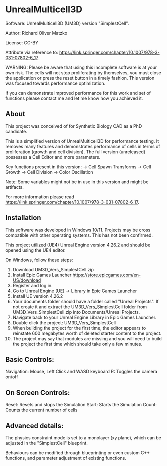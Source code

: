 # UnrealMulticell3D

Software: UnrealMulticell3D (UM3D) version "SimplestCell".

Author: Richard Oliver Matzko

License: CC-BY

Attribute via reference to: https://link.springer.com/chapter/10.1007/978-3-031-07802-6_17

WARNING: Please be aware that using this incomplete software is at your own risk. The cells will not stop proliferating by themselves, you must close the application or press the reset button in a timely fashion. This version was focused towards performance optimization.

If you can demonstrate improved performance for this work and set of functions please contact me and let me know how you achieved it.

About
-----
This project was conceived of for Synthetic Biology CAD as a PhD candidate.

This is a simplified version of UnrealMulticell3D for performance testing. It removes many features and demonstrates performance of cells in terms of proliferation (growth and cell division). The full version (unreleased) possesses a Cell Editor and more parameters.

Key functions present in this version:
-> Cell Spawn Transforms
-> Cell Growth
-> Cell Division
-> Color Oscillation

Note: Some variables might not be in use in this version and might be artifacts.

For more information please read https://link.springer.com/chapter/10.1007/978-3-031-07802-6_17.

Installation
------------
This software was developed in Windows 10/11. Projects may be cross compatible with other operating systems. This has not been confirmed.

This project utilized (UE4) Unreal Engine version 4.26.2 and should be opened using the UE4 editor.

On Windows, follow these steps:

1. Download UM3D_Vers_SimplestCell.zip
1. Install Epic Games Launcher https://store.epicgames.com/en-US/download
2. Register and log in.
3. Go to Unreal Engine (UE) -> Library in Epic Games Launcher
4. Install UE version 4.26.2
5. Your documents folder should have a folder called "Unreal Projects". If not create it and extract the UM3D_Vers_SimplestCell folder from UM3D_Vers_SimplestCell.zip into Documents/Unreal Projects.
6. Navigate back to your Unreal Engine Library in Epic Games Launcher.
7. Double click the project: UM3D_Vers_SimplestCell
8. When building the project for the first time, the editor appears to reinstate 600 megabytes worth of deleted starter content to the project.
9. The project may say that modules are missing and you will need to build the project the first time which should take only a few minutes.

Basic Controls:
--------------
Navigation: Mouse, Left Click and WASD keyboard
R: Toggles the camera on/off

On Screen Controls:
------------------
Reset: Resets and stops the Simulation
Start: Starts the Simulation
Count: Counts the current number of cells

Advanced details:
---------------
The physics constraint mode is set to a monolayer (xy plane), which can be adjusted in the "SimplestCell" blueprint.

Behaviours can be modified through blueprinting or even custom C++ functions, and parameter adjustment of existing functions.
